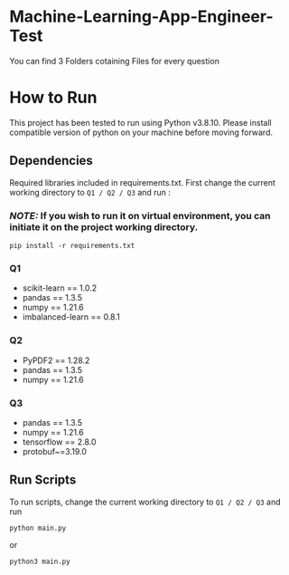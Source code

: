 # Machine-Learning-App-Engineer-Test

You can find 3 Folders cotaining Files for every question

# How to Run
This project has been tested to run using Python v3.8.10. Please install compatible version of python on your machine before moving forward.

## Dependencies
Required libraries included in requirements.txt. First change the current working directory to ```Q1 / Q2 / Q3``` and run :
### _NOTE:_  If you wish to run it on virtual environment, you can initiate it on the project working directory.
```
pip install -r requirements.txt
```
### Q1
- scikit-learn == 1.0.2
- pandas == 1.3.5
- numpy == 1.21.6
- imbalanced-learn == 0.8.1

### Q2
- PyPDF2 == 1.28.2
- pandas == 1.3.5
- numpy == 1.21.6

### Q3
- pandas == 1.3.5
- numpy == 1.21.6
- tensorflow == 2.8.0
- protobuf~=3.19.0

## Run Scripts

To run scripts, change the current working directory to ```Q1 / Q2 / Q3``` and run
```
python main.py
```
or
```
python3 main.py
```
